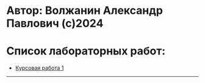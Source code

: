 # Автор: Волжанин Александр Павлович (с)2024

# Список лабораторных работ:

- [Курсовая работа 1](https://github.com/m4deme1ns4ne/COURSEWORK/tree/main/Курсовая%20работа.%20Прыжок%20с%20парашютом.)

---
